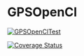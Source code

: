 # GPSOpenCl

[![GPSOpenClTest](https://github.com/beratatmaca/GPSOpenCl/actions/workflows/debug.yml/badge.svg?branch=main)](https://github.com/beratatmaca/GPSOpenCl/actions/workflows/debug.yml)

[![Coverage Status](https://coveralls.io/repos/github/beratatmaca/GPSOpenCl/badge.svg?branch=main)](https://coveralls.io/github/beratatmaca/GPSOpenCl?branch=main)
 
